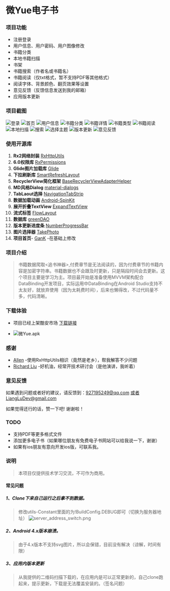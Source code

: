 # 微Yue电子书
###  项目功能
- 注册登录
- 用户信息、用户密码、用户图像修改
- 书籍分类
- 本地书籍扫描
- 书架
- 书籍搜索（作者名或书籍名） 
- 书籍阅读（仅txt格式，暂不支持PDF等其他格式）
- 阅读字体、背景颜色、翻页效果等设置
- 意见反馈（反馈信息发送到我的邮箱）
- 应用版本更新
###  项目截图
![登录](http://upload-images.jianshu.io/upload_images/2635045-e0ab3a72f801e761.png?imageMogr2/auto-orient/strip%7CimageView2/2/w/200) ![首页](http://upload-images.jianshu.io/upload_images/2635045-d8ec2b5a958988dd.png?imageMogr2/auto-orient/strip%7CimageView2/2/w/200)  ![用户信息](http://upload-images.jianshu.io/upload_images/2635045-31055b37a06638d3.png?imageMogr2/auto-orient/strip%7CimageView2/2/w/200) ![书籍分类](http://upload-images.jianshu.io/upload_images/2635045-9819bb21c48db3fd.png?imageMogr2/auto-orient/strip%7CimageView2/2/w/200) ![书籍详情](http://upload-images.jianshu.io/upload_images/2635045-5ead07ef67f0ceab.png?imageMogr2/auto-orient/strip%7CimageView2/2/w/200) ![书籍类型](http://upload-images.jianshu.io/upload_images/2635045-4fa9a9065073ad19.png?imageMogr2/auto-orient/strip%7CimageView2/2/w/200) ![书籍阅读](http://upload-images.jianshu.io/upload_images/2635045-e02ce07acff8fc64.png?imageMogr2/auto-orient/strip%7CimageView2/2/w/200) ![本地扫描](http://upload-images.jianshu.io/upload_images/2635045-0802c61304a51045.png?imageMogr2/auto-orient/strip%7CimageView2/2/w/200) ![搜索](http://upload-images.jianshu.io/upload_images/2635045-1cfd6fbfa8771c7f.png?imageMogr2/auto-orient/strip%7CimageView2/2/w/200)  ![选择主题](http://upload-images.jianshu.io/upload_images/2635045-192dfd92b96644e6.png?imageMogr2/auto-orient/strip%7CimageView2/2/w/200) ![版本更新](http://upload-images.jianshu.io/upload_images/2635045-de9f820895039cf1.png?imageMogr2/auto-orient/strip%7CimageView2/2/w/200)  ![意见反馈](http://upload-images.jianshu.io/upload_images/2635045-2da5435b109ada73.png?imageMogr2/auto-orient/strip%7CimageView2/2/w/200)

### 使用开源库
1. **Rx2网络封装** [RxHttpUtils](https://github.com/lygttpod/RxHttpUtils) 
2. **6.0权限库** [RxPermissions](https://github.com/tbruyelle/RxPermissions)
3. **Glide图片加载库** [Glide](https://github.com/bumptech/glide)
4. **下拉刷新库** [SmartRefreshLayout](https://github.com/scwang90/SmartRefreshLayout)
5. **RecyclerView简化框架** [BaseRecyclerViewAdapterHelper](https://github.com/CymChad/BaseRecyclerViewAdapterHelper)
6. **MD风格Dialog** [material-dialogs](https://github.com/afollestad/material-dialogs)
7. **TabLaout选择** [NavigationTabStrip](https://github.com/Devlight/NavigationTabStrip)
8. **数据加载动画** [Android-SpinKit](https://github.com/ybq/Android-SpinKit)
9. **展开折叠TextView** [ExpandTextView](https://github.com/lcodecorex/ExpandTextView)
10. **流式标签** [FlowLayout](https://github.com/hongyangAndroid/FlowLayout)
11. **数据库** [greenDAO](https://github.com/greenrobot/greenDAO)
12. **版本更新进度条** [NumberProgressBar](https://github.com/daimajia/NumberProgressBar)
13. **图片选择器** [TakePhoto](https://github.com/crazycodeboy/TakePhoto)
14. **项目首页**- [GanK](https://github.com/dongjunkun/GanK) -在基础上修改
### 项目介绍
> 书籍数据爬取<追书神器>,付费章节是无法阅读的，因为付费章节的书籍内容是加密字符串。书籍数据也不会跟及时更新，只是隔段时间会去更新。这个项目主要是学习为主。项目最开始是准备使用MVVM架构配合DataBinding开发项目，实际运用中DataBinding在Android Studio支持不太友好，就放弃使用（因为太耗费时间），后来也懒得改，不过代码量不多，代码清晰。

### 下载体验
- 项目已经上架酷安市场 [下载链接](https://www.coolapk.com/apk/184655)

- ![微Yue.apk](http://upload-images.jianshu.io/upload_images/2635045-4ce921c9353b879c.png?imageMogr2/auto-orient/strip%7CimageView2/2/w/1240)

### 感谢
- [Allen](https://github.com/lygttpod) -使用RxHttpUtils相识（竟然是老乡），帮我解答不少问题
- [Richard Liu](https://github.com/XiqingLiu) -好机油，经常开技术研讨会（是他演讲，我听着）

### 意见反馈
如果遇到问题或者好的建议，请反馈到：927195249@qq.com 或者LiangLuDev@gmail.com

如果觉得还行的话，赞一下吧! 谢谢啦！


### TODO
- 支持PDF等更多格式文件
- 添加更多电子书（如果哪位朋友有免费电子书网站可以给我说一下，谢谢）
- 如果有ios朋友有意向开发ios版，可联系我。


### 说明
> 本项目仅提供技术学习交流，不可作为商用。

#### 常见问题
##### 1、Clone下来自己运行之后拿不到数据。
>修改utils-Constant里面的为!BuildConfig.DEBUG即可（切换为服务器地址）
![server_address_switch.png](https://upload-images.jianshu.io/upload_images/2635045-4280b873649a0b74.png?imageMogr2/auto-orient/strip%7CimageView2/2/w/1240)

##### 2、Android 4.x版本崩溃。
>由于4.x版本不支持svg图片，所以会保错，目前没有解决（谅解，时间有限）
##### 3、应用内版本更新
> 从我提供的二维码扫描下载的，在应用内是可以正常更新的，自己clone跑起来，提示更新，下载是无法覆盖安装的。（签名问题）  

